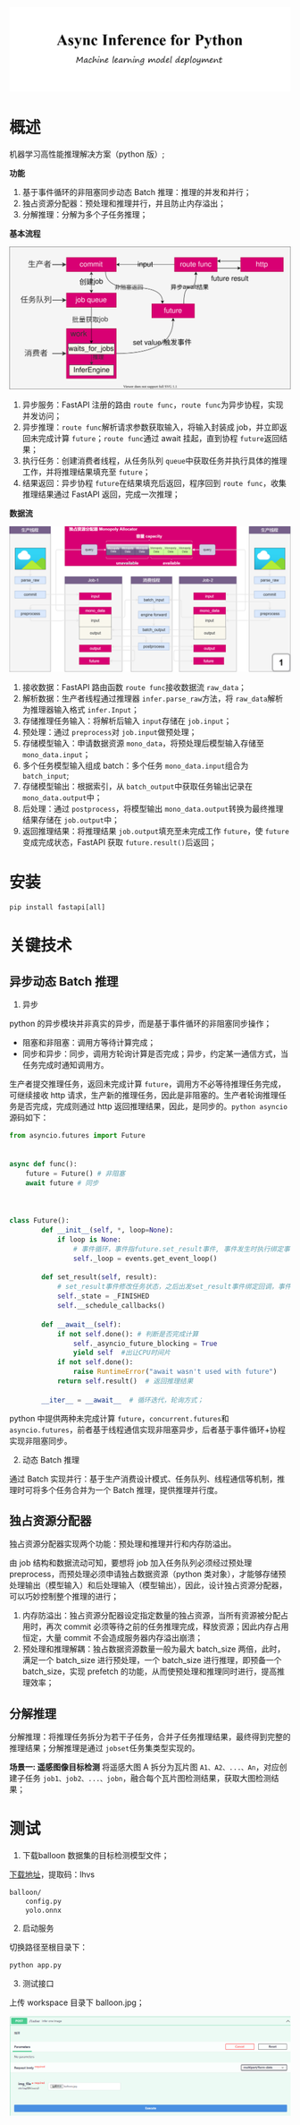 ![img](doc/head.png)

# 概述

机器学习高性能推理解决方案（python 版）;

**功能**

1. 基于事件循环的非阻塞同步动态 Batch 推理：推理的并发和并行；
2. 独占资源分配器：预处理和推理并行，并且防止内存溢出；
3. 分解推理：分解为多个子任务推理；

**基本流程**

![](./doc/基本流程.svg)

1. 异步服务：FastAPI 注册的路由 `route func`，`route func`为异步协程，实现并发访问；
2. 异步推理：`route func`解析请求参数获取输入，将输入封装成 job，并立即返回未完成计算 `future`；`route func`通过 await 挂起，直到协程 `future`返回结果；
3. 执行任务：创建消费者线程，从任务队列 `queue`中获取任务并执行具体的推理工作，并将推理结果填充至 `future`；
4. 结果返回：异步协程 `future`在结果填充后返回，程序回到 `route func`，收集推理结果通过 FastAPI 返回，完成一次推理；

**数据流**

![infer_flow](./doc/infer_flow.gif)

1. 接收数据：FastAPI 路由函数 `route func`接收数据流 `raw_data`；
2. 解析数据：生产者线程通过推理器 `infer.parse_raw`方法，将 `raw_data`解析为推理器输入格式 `infer.Input`；
3. 存储推理任务输入：将解析后输入 `input`存储在 `job.input`；
4. 预处理：通过 `preprocess`对 `job.input`做预处理；
5. 存储模型输入：申请数据资源 `mono_data`，将预处理后模型输入存储至 `mono_data.input`；
6. 多个任务模型输入组成 batch：多个任务 `mono_data.input`组合为 `batch_input`;
7. 存储模型输出：根据索引，从 `batch_output`中获取任务输出记录在 `mono_data.output`中；
8. 后处理：通过 `postprocess`，将模型输出 `mono_data.output`转换为最终推理结果存储在 `job.output`中；
9. 返回推理结果：将推理结果 `job.output`填充至未完成工作 `future`，使 `future`变成完成状态，FastAPI 获取 `future.result()`后返回；

# 安装

```
pip install fastapi[all]
```

# 关键技术

## 异步动态 Batch 推理

1. 异步

python 的异步模块并非真实的异步，而是基于事件循环的非阻塞同步操作；

- 阻塞和非阻塞：调用方等待计算完成；
- 同步和异步：同步，调用方轮询计算是否完成；异步，约定某一通信方式，当任务完成时通知调用方。

生产者提交推理任务，返回未完成计算 `future`，调用方不必等待推理任务完成，可继续接收 http 请求，生产新的推理任务，因此是非阻塞的。生产者轮询推理任务是否完成，完成则通过 http 返回推理结果，因此，是同步的。`python asyncio`源码如下：

```python
from asyncio.futures import Future


async def func():
    future = Future() # 非阻塞
    await future # 同步



class Future():
        def __init__(self, *, loop=None):
            if loop is None:
                # 事件循环，事件指future.set_result事件, 事件发生时执行绑定事件的callback回调函数
                self._loop = events.get_event_loop()

        def set_result(self, result):
            # set_result事件修改任务状态，之后出发set_result事件绑定回调，事件循环loop与future的非阻塞同步无关；
            self._state = _FINISHED
            self.__schedule_callbacks()

        def __await__(self):
            if not self.done(): # 判断是否完成计算
                self._asyncio_future_blocking = True
                yield self  #出让CPU时间片
            if not self.done():
                raise RuntimeError("await wasn't used with future")
            return self.result()  # 返回推理结果

        __iter__ = __await__  # 循环迭代，轮询方式；

```

python 中提供两种未完成计算 `future`，`concurrent.futures`和 `asyncio.futures`，前者基于线程通信实现非阻塞异步，后者基于事件循环+协程实现非阻塞同步。

2. 动态 Batch 推理

通过 Batch 实现并行：基于生产消费设计模式、任务队列、线程通信等机制，推理时可将多个任务合并为一个 Batch 推理，提供推理并行度。

## 独占资源分配器

独占资源分配器实现两个功能：预处理和推理并行和内存防溢出。

由 job 结构和数据流动可知，要想将 job 加入任务队列必须经过预处理 preprocess，而预处理必须申请独占数据资源（python 类对象），才能够存储预处理输出（模型输入）和后处理输入（模型输出），因此，设计独占资源分配器，可以巧妙控制整个推理的进行；

1. 内存防溢出：独占资源分配器设定指定数量的独占资源，当所有资源被分配占用时，再次 commit 必须等待之前的任务推理完成，释放资源；因此内存占用恒定，大量 commit 不会造成服务器内存溢出崩溃；
2. 预处理和推理解耦：独占数据资源数量一般为最大 batch_size 两倍，此时，满足一个 batch_size 进行预处理，一个 batch_size 进行推理，即预备一个 batch_size，实现 prefetch 的功能，从而使预处理和推理同时进行，提高推理效率；

## 分解推理

分解推理：将推理任务拆分为若干子任务，合并子任务推理结果，最终得到完整的推理结果；分解推理是通过 `jobset`任务集类型实现的。

**场景一: 遥感图像目标检测**
将遥感大图 A 拆分为瓦片图 `A1、A2、...、An`，对应创建子任务 `job1、job2、...、jobn`，融合每个瓦片图检测结果，获取大图检测结果；

# 测试

1. 下载balloon 数据集的目标检测模型文件；

[下载地址](https://pan.baidu.com/s/13HCb_N-Gc1oLp2DG1l2yJw)，提取码：lhvs 


```
balloon/
	config.py
	yolo.onnx
```

2. 启动服务

切换路径至根目录下：

```bash
python app.py
```

3. 测试接口

上传 workspace 目录下 balloon.jpg；

![img](doc/demo_api.png)
